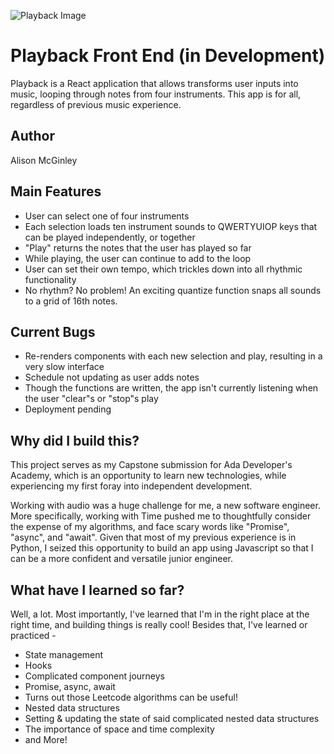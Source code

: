![Playback Image](https://user-images.githubusercontent.com/22807951/129970943-850b0512-af0a-45d4-93ae-4ea5ac393d42.jpg)

# Playback Front End (in Development)
Playback is a React application that allows transforms user inputs into music, looping through notes from four instruments. This app is for all, regardless of previous music experience.

## Author
Alison McGinley

## Main Features
- User can select one of four instruments
- Each selection loads ten instrument sounds to QWERTYUIOP keys that can be played independently, or together
- "Play" returns the notes that the user has played so far
- While playing, the user can continue to add to the loop
- User can set their own tempo, which trickles down into all rhythmic functionality
- No rhythm? No problem! An exciting quantize function snaps all sounds to a grid of 16th notes. 

## Current Bugs
- Re-renders components with each new selection and play, resulting in a very slow interface
- Schedule not updating as user adds notes
- Though the functions are written, the app isn't currently listening when the user "clear"s or "stop"s play
- Deployment pending

## Why did I build this?
This project serves as my Capstone submission for Ada Developer's Academy, which is an opportunity to learn new technologies, while experiencing my first foray into independent development.

Working with audio was a huge challenge for me, a new software engineer. More specifically, working with Time pushed me to thoughtfully consider the expense of my algorithms, and face scary words like "Promise", "async", and "await". Given that most of my previous experience is in Python, I seized this opportunity to build an app using Javascript so that I can be a more confident and versatile junior engineer. 

## What have I learned so far?
Well, a lot. Most importantly, I've learned that I'm in the right place at the right time, and building things is really cool! Besides that, I've learned or practiced -
- State management
- Hooks
- Complicated component journeys
- Promise, async, await
- Turns out those Leetcode algorithms can be useful!
- Nested data structures
- Setting & updating the state of said complicated nested data structures
- The importance of space and time complexity
- and More!
